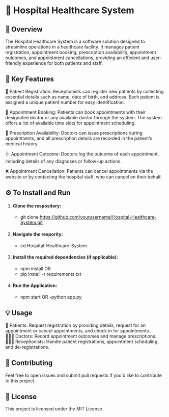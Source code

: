 # 🏥 Hospital Healthcare System
## 📝 Overview
The Hospital Healthcare System is a software solution designed to streamline operations in a healthcare facility. It manages patient registration, appointment booking, prescription availability, appointment outcomes, and appointment cancellations, providing an efficient and user-friendly experience for both patients and staff.

## 🚀 Key Features
📝 Patient Registration: Receptionists can register new patients by collecting essential details such as name, date of birth, and address. Each patient is assigned a unique patient number for easy identification.

📅 Appointment Booking: Patients can book appointments with their designated doctor or any available doctor through the system. The system offers a list of available time slots for appointment scheduling.

💊 Prescription Availability: Doctors can issue prescriptions during appointments, and all prescription details are recorded in the patient’s medical history.

🩺 Appointment Outcome: Doctors log the outcome of each appointment, including details of any diagnoses or follow-up actions.

❌ Appointment Cancellation: Patients can cancel appointments via the website or by contacting the hospital staff, who can cancel on their behalf.

## ⚙️  To Install and Run
1. #### Clone the respository:
   - git clone https://github.com/yourusername/Hospital-Healthcare-System.git
2. #### Navigate the respority:
   - cd Hospital-Healthcare-System
3. #### Install the required dependencies (if applicable):
   - npm install
   OR
   - pip install -r requirements.txt
4. #### Run the Application:
   - npm start
   OR
   -python app.py

## 💡 Usage
👤 Patients: Request registration by providing details, request for an appointment or cancel appointments, and check in for appointments.<br>
👩🏽‍⚕️ Doctors: Record appointment outcomes and manage prescriptions.<br>
👩🏽‍💻 Receptionists: Handle patient registrations, appointment scheduling, and de-registrations.

## 🤝 Contributing
Feel free to open issues and submit pull requests if you'd like to contribute to this project.

## 📝 License
This project is licensed under the MIT License.
